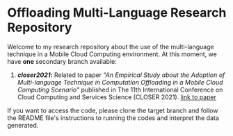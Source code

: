 # Offloading Multi-Language Research Repository 

Welcome to my research repository about the use of the multi-language technique in a Mobile Cloud Computing environment. At this moment, we have **one** secondary branch available:

1. ***closer2021*:** Related to paper *"An Empirical Study about the Adoption of Multi-language Technique in Computation Offloading in a Mobile Cloud Computing Scenario"* published in The 11th International Conference on Cloud Computing and Services Science (CLOSER 2021). <a href="https://www.insticc.org/node/TechnicalProgram/closer/2021/presentationDetails/104378"> link to paper </a>

If you want to access the code, please clone the target branch and follow the README file's instructions to running the codes and interpret the data generated.

